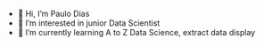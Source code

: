 - 👋 Hi, I’m Paulo Dias
- 👀 I’m interested in junior Data Scientist
- 🌱 I’m currently learning A to Z Data Science, extract data display

<!---
pppgosuF/pppgosuF is a ✨ special ✨ repository because its `README.md` (this file) appears on your GitHub profile.
You can click the Preview link to take a look at your changes.
--->
